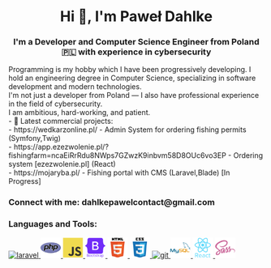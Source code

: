 
<h1 align="center">Hi 👋, I'm Paweł Dahlke</h1>
<h3 align="center">I'm a Developer and Computer Science Engineer from Poland 🇵🇱 with experience in cybersecurity</h3>
Programming is my hobby which I have been progressively developing. I hold an engineering degree in Computer Science, specializing in software development and modern technologies.<br/>
I'm not just a developer from Poland — I also have professional experience in the field of cybersecurity.<br/>
I am ambitious, hard-working, and patient.<br/>
- 🌱 Latest commercial projects: <br/>
- https://wedkarzonline.pl/ - Admin System for ordering fishing permits (Symfony,Twig)<br/>
- https://app.ezezwolenie.pl/?fishingfarm=ncaEiRrRdu8NWps7GZwzK9inbvm58D8OUc6vo3EP - Ordering system [ezezwolenie.pl] (React)  <br/>
- https://mojaryba.pl/ - Fishing portal with CMS (Laravel,Blade) [In Progress]<br/>
<h3 align="left">Connect with me: dahlkepawelcontact@gmail.com</h3>
<p align="left">
</p>



<h3 align="left">Languages and Tools:</h3>
<p align="left">
 </a> <a href="https://laravel.com/" target="_blank" rel="noreferrer"> <img src="https://upload.wikimedia.org/wikipedia/commons/9/9a/Laravel.svg" alt="laravel" width="40" height="40"/> </a>
 <a href="https://www.php.net" target="_blank" rel="noreferrer"> <img src="https://raw.githubusercontent.com/devicons/devicon/master/icons/php/php-original.svg" alt="php" width="40" height="40"/> </a>
 <a href="https://developer.mozilla.org/en-US/docs/Web/JavaScript" target="_blank" rel="noreferrer"> <img src="https://raw.githubusercontent.com/devicons/devicon/master/icons/javascript/javascript-original.svg" alt="javascript" width="40" height="40"/> </a>
 <a href="https://getbootstrap.com" target="_blank" rel="noreferrer"> <img src="https://raw.githubusercontent.com/devicons/devicon/master/icons/bootstrap/bootstrap-plain-wordmark.svg" alt="bootstrap" width="40" height="40"/> </a> 
 <a href="https://www.w3.org/html/" target="_blank" rel="noreferrer"> <img src="https://raw.githubusercontent.com/devicons/devicon/master/icons/html5/html5-original-wordmark.svg" alt="html5" width="40" height="40"/> </a> 
 <a href="https://www.w3schools.com/css/" target="_blank" rel="noreferrer"> <img src="https://raw.githubusercontent.com/devicons/devicon/master/icons/css3/css3-original-wordmark.svg" alt="css3" width="40" height="40"/>
 </a> <a href="https://git-scm.com/" target="_blank" rel="noreferrer"> <img src="https://www.vectorlogo.zone/logos/git-scm/git-scm-icon.svg" alt="git" width="40" height="40"/> </a> <a href="https://www.mysql.com/" target="_blank" rel="noreferrer"> <img src="https://raw.githubusercontent.com/devicons/devicon/master/icons/mysql/mysql-original-wordmark.svg" alt="mysql" width="40" height="40"/> </a> <a href="https://reactjs.org/" target="_blank" rel="noreferrer"> <img src="https://raw.githubusercontent.com/devicons/devicon/master/icons/react/react-original-wordmark.svg" alt="react" width="40" height="40"/> </a> <a href="https://sass-lang.com" target="_blank" rel="noreferrer"> <img src="https://raw.githubusercontent.com/devicons/devicon/master/icons/sass/sass-original.svg" alt="sass" width="40" height="40"/> </a> 


 
</p>





